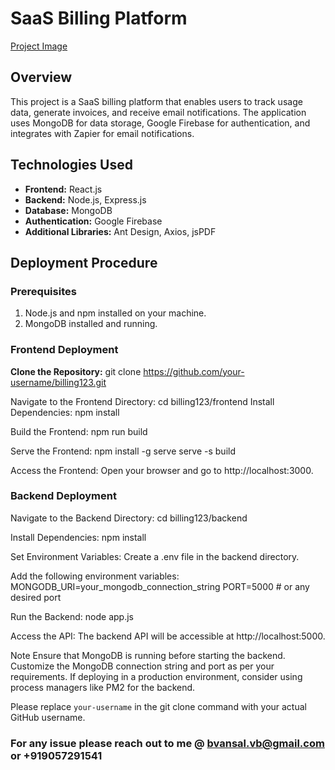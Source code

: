 # SaaS Billing Platform

[Project Image](https://drive.google.com/file/d/18TeR2IMH8TpI0XzBab4Mee8iGQgIHZh1/view?usp=drive_link)

## Overview

This project is a SaaS billing platform that enables users to track usage data, generate invoices, and receive email notifications. The application uses MongoDB for data storage, Google Firebase for authentication, and integrates with Zapier for email notifications.

## Technologies Used

- **Frontend:** React.js
- **Backend:** Node.js, Express.js
- **Database:** MongoDB
- **Authentication:** Google Firebase
- **Additional Libraries:** Ant Design, Axios, jsPDF

## Deployment Procedure

### Prerequisites

1. Node.js and npm installed on your machine.
2. MongoDB installed and running.

### Frontend Deployment

**Clone the Repository:**
git clone https://github.com/your-username/billing123.git

Navigate to the Frontend Directory:
cd billing123/frontend
Install Dependencies:
npm install

Build the Frontend:
npm run build

Serve the Frontend:
npm install -g serve
serve -s build

Access the Frontend:
Open your browser and go to http://localhost:3000.

### Backend Deployment
Navigate to the Backend Directory:
cd billing123/backend

Install Dependencies:
npm install

Set Environment Variables:
Create a .env file in the backend directory.

Add the following environment variables:
MONGODB_URI=your_mongodb_connection_string
PORT=5000 # or any desired port

Run the Backend:
node app.js

Access the API:
The backend API will be accessible at http://localhost:5000.

Note
Ensure that MongoDB is running before starting the backend.
Customize the MongoDB connection string and port as per your requirements.
If deploying in a production environment, consider using process managers like PM2 for the backend.

Please replace `your-username` in the git clone command with your actual GitHub username.



### For any issue please reach out to me @ bvansal.vb@gmail.com or +919057291541

